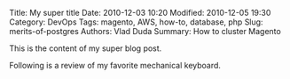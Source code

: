 Title: My super title
Date: 2010-12-03 10:20
Modified: 2010-12-05 19:30
Category: DevOps
Tags: magento, AWS, how-to, database, php
Slug: merits-of-postgres
Authors: Vlad Duda
Summary: How to cluster Magento

This is the content of my super blog post.

Following is a review of my favorite mechanical keyboard.
